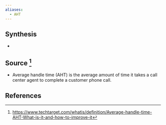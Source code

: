 ```yaml
---
aliases:
  - AHT
---
```

## Synthesis
- 
## Source [^1]
- Average handle time (AHT) is the average amount of time it takes a call center agent to complete a customer phone call.
## References

[^1]: https://www.techtarget.com/whatis/definition/Average-handle-time-AHT-What-is-it-and-how-to-improve-it